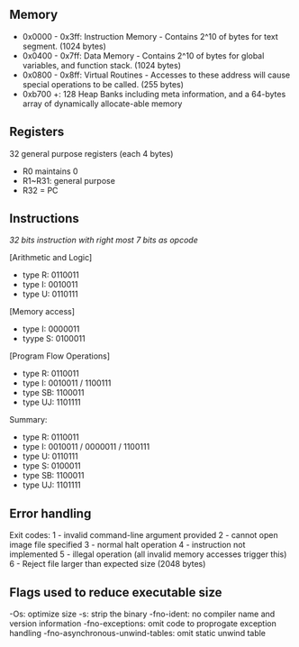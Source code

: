 ## Memory
- 0x0000 - 0x3ff: Instruction Memory - Contains 2^10 of bytes for text segment. (1024 bytes)
- 0x0400 - 0x7ff: Data Memory - Contains 2^10 of bytes for global variables, and function stack. (1024 bytes)
- 0x0800 - 0x8ff: Virtual Routines - Accesses to these address will cause special operations to be called. (255 bytes)
- 0xb700 +: 128 Heap Banks including meta information, and a 64-bytes array of dynamically allocate-able memory


## Registers
32 general purpose registers (each 4 bytes)
- R0 maintains 0
- R1~R31: general purpose
- R32 = PC 


## Instructions
*32 bits instruction with right most 7 bits as opcode*

[Arithmetic and Logic]
- type R: 0110011
- type I: 0010011
- type U: 0110111

[Memory access]
- type I: 0000011
- tyype S: 0100011

[Program Flow Operations]
- type R: 0110011
- type I: 0010011 / 1100111
- type SB: 1100011
- type UJ: 1101111

Summary:
- type R: 0110011
- type I: 0010011 / 0000011 / 1100111
- type U: 0110111
- type S: 0100011
- type SB: 1100011
- type UJ: 1101111


## Error handling
Exit codes:
1 - invalid command-line argument provided
2 - cannot open image file specified
3 - normal halt operation
4 - instruction not implemented
5 - illegal operation (all invalid memory accesses trigger this)
6 - Reject file larger than expected size (2048 bytes)


## Flags used to reduce executable size
-Os: optimize size
-s: strip the binary
-fno-ident: no compiler name and version information
-fno-exceptions: omit code to proprogate exception handling
-fno-asynchronous-unwind-tables: omit static unwind table